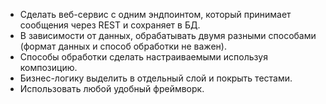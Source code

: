 * Cделать веб-сервис с одним эндпоинтом, который принимает сообщения через REST и сохраняет в БД.
* В зависимости от данных, обрабатывать двумя разными способами (формат данных и способ обработки не важен).
* Способы обработки сделать настраиваемыми используя композицию.
* Бизнес-логику выделить в отдельный слой и покрыть тестами.
* Использовать любой удобный фреймворк.